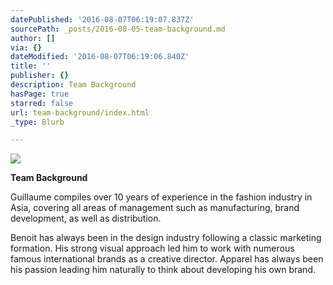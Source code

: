 ```yaml
---
datePublished: '2016-08-07T06:19:07.837Z'
sourcePath: _posts/2016-08-05-team-background.md
author: []
via: {}
dateModified: '2016-08-07T06:19:06.840Z'
title: ''
publisher: {}
description: Team Background
hasPage: true
starred: false
url: team-background/index.html
_type: Blurb

---
```

![](https://the-grid-user-content.s3-us-west-2.amazonaws.com/a9ec60e2-3e9a-41c0-9e95-f2b2738bd151.jpg)

**Team Background**

Guillaume compiles over 10 years of experience in the fashion industry in Asia, covering all areas of management such as manufacturing, brand development, as well as distribution.

Benoit has always been in the design industry following a classic marketing formation. His strong visual approach led him to work with numerous famous international brands as a creative director. Apparel has always been his passion leading him naturally to think about developing his own brand.